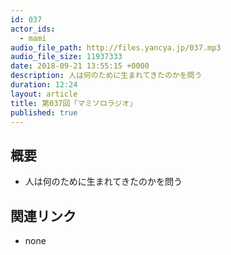 ```yaml
---
id: 037
actor_ids:
  - mami
audio_file_path: http://files.yancya.jp/037.mp3
audio_file_size: 11937333
date: 2018-09-21 13:55:15 +0000
description: 人は何のために生まれてきたのかを問う
duration: 12:24
layout: article
title: 第037回「マミソロラジオ」
published: true
---
```

## 概要

* 人は何のために生まれてきたのかを問う

## 関連リンク

* none
